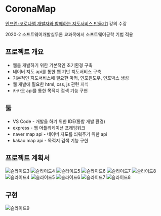 # CoronaMap
[인프런-코로나맵 개발자와 함께하는 지도서비스 만들기1](shorturl.at/oCLV5)  강의 수강

2020-2 소프트웨어개발실무론 교과목에서 소프트웨어공학 기법 적용

## 프로젝트 개요

* 웹을 개발하기 위한 기본적인 초기환경 구축
* 네이버 지도 api를 통한 웹 기반 지도서비스 구축
* 기본적인 지도서비스에 필요한 마커, 인포윈도우, 인포박스 생성
* 웹 개발에 필요한 html, css, js 관련 지식
* 카카오 api를 통한 목적지 검색 기능 구현


## 툴
* VS Code - 개발을 하기 위한 IDE(통합 개발 환경) 
* express - 웹 어플리케이션 프레임워크
* naver map api - 네이버 지도를 띄워주기 위한 api
* kakao map api - 목적지 검색 기능 구현


## 프로젝트 계획서
![슬라이드3](https://user-images.githubusercontent.com/69028945/138364225-82dd55b7-7ff1-4c67-a146-2f54e16b9657.JPG)
![슬라이드4](https://user-images.githubusercontent.com/69028945/138364251-39ec0bb8-5f6c-49c6-998a-ca4f25a6a77a.JPG)
![슬라이드5](https://user-images.githubusercontent.com/69028945/138364260-064996f6-fb7d-4343-8ceb-abb24cccc600.JPG)
![슬라이드6](https://user-images.githubusercontent.com/69028945/138364270-4f017232-00be-4dd2-a714-aecbc0bbbe54.JPG)
![슬라이드7](https://user-images.githubusercontent.com/69028945/138364274-37792aab-66f5-4583-8f26-190e51a721c8.JPG)
![슬라이드8](https://user-images.githubusercontent.com/69028945/138364284-34413474-0db8-4fe5-896c-f6900c29284f.JPG)
![슬라이드4](https://user-images.githubusercontent.com/69028945/138364310-a825ee4f-7c99-4369-905d-837033b3307e.JPG)
![슬라이드5](https://user-images.githubusercontent.com/69028945/138364318-484302f4-3c64-41b2-959e-45b283750642.JPG)
![슬라이드6](https://user-images.githubusercontent.com/69028945/138364326-e9efde24-ca5b-40d3-82ce-1530297fc57b.JPG)
![슬라이드7](https://user-images.githubusercontent.com/69028945/138364331-e134c93a-e3ee-4e9d-9b6f-95c1d601d841.JPG)
![슬라이드8](https://user-images.githubusercontent.com/69028945/138364351-9b9c3f62-b03c-4352-a519-54c2bd72d2c0.JPG)




## 구현

![슬라이드9](https://user-images.githubusercontent.com/69028945/138364363-446a25dd-2dbc-452f-ba49-2243311cacf6.JPG)

